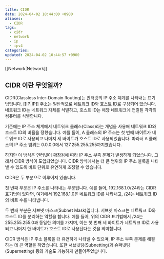 ```yaml
---
title: CIDR
date: 2024-04-02 10:44:00 +0900
aliases:
  - CIDR
tags:
  - cidr
  - network
  - ip
  - ipv4
categories: 
updated: 2024-04-02 10:44:57 +0900
---
```


[[Network|Network]]

## CIDR 이란 무엇일까?

CIDR(Classless Inter-Domain Routing)는 인터넷의 IP 주소 체계를 나타내는 표기법입니다. [[IP|IP]] 주소는 일반적으로 네트워크 ID와 호스트 ID로 구성되어 있습니다. 네트워크 ID는 네트워크 자체를 식별하고, 호스트 ID는 해당 네트워크에 연결된 각각의 컴퓨터를 식별합니다.

기존에는 IP 주소 체계에서 네트워크 클래스(Class)라는 개념을 사용해 네트워크 ID와 호스트 ID의 비율을 정했습니다. 예를 들어, A 클래스의 IP 주소는 첫 번째 바이트가 네트워크 ID로 사용되고 나머지 세 바이트가 호스트 ID로 사용되었습니다. 따라서 A 클래스의 IP 주소 범위는 0.0.0.0에서 127.255.255.255까지였습니다.

하지만 이 방식은 인터넷이 확장됨에 따라 IP 주소 부족 문제가 발생하게 되었습니다. 그래서 CIDR 방식이 도입되었습니다. CIDR 방식에서는 더 큰 범위의 IP 주소 블록을 나타낼 수 있도록 비트 단위로 유연하게 조정할 수 있습니다.

CIDR은 두 부분으로 이루어져 있습니다.

첫 번째 부분은 IP 주소를 나타내는 부분입니다. 예를 들어, 192.168.1.0/24라는 CIDR 표기법이 있다면, 여기에서 192.168.1.0은 네트워크 ID를 나타내고, /24는 네트워크 ID의 비트 수를 나타냅니다.

두 번째 부분은 서브넷 마스크(Subnet Mask)입니다. 서브넷 마스크는 네트워크 ID와 호스트 ID를 분리하는 역할을 합니다. 예를 들어, 위의 CIDR 표기법에서 /24는 255.255.255.0과 동일한 의미를 가지며, 이는 첫 번째 세 바이트가 네트워크 ID로 사용되고 나머지 한 바이트가 호스트 ID로 사용된다는 것을 의미합니다.

CIDR 방식은 IP 주소 블록을 더 유연하게 나타낼 수 있으며, IP 주소 부족 문제를 해결하는 데 큰 역할을 하였습니다. 또한 서브넷팅(Subnetting)과 슈퍼넷팅(Supernetting) 등의 기술도 가능하게 만들어주었습니다.
